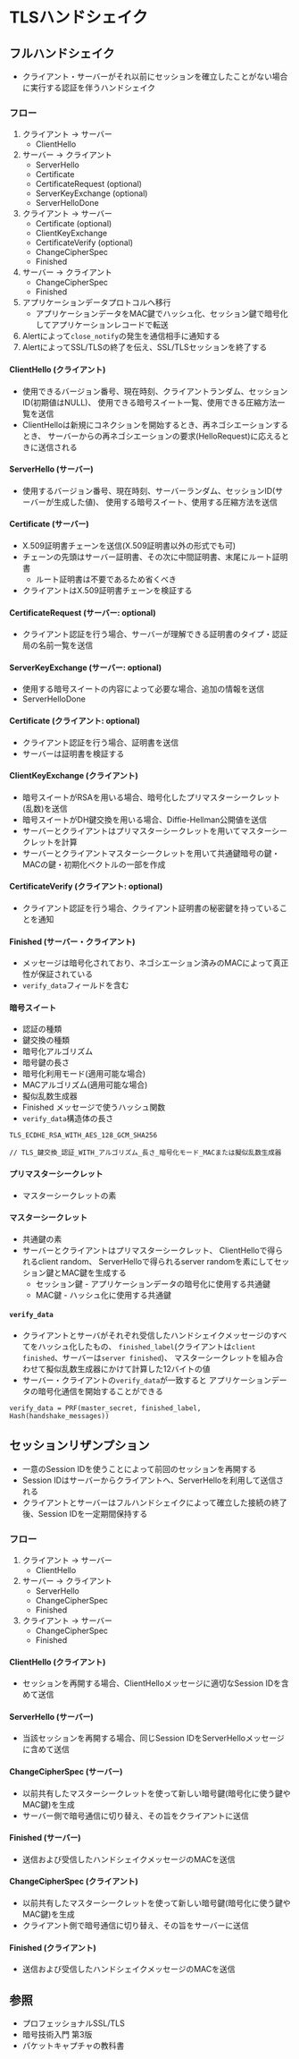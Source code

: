 # TLSハンドシェイク
## フルハンドシェイク
- クライアント・サーバーがそれ以前にセッションを確立したことがない場合に実行する認証を伴うハンドシェイク

### フロー
1. クライアント -> サーバー
    - ClientHello
2. サーバー -> クライアント
    - ServerHello
    - Certificate
    - CertificateRequest (optional)
    - ServerKeyExchange (optional)
    - ServerHelloDone
3. クライアント -> サーバー
    - Certificate (optional)
    - ClientKeyExchange
    - CertificateVerify (optional)
    - ChangeCipherSpec
    - Finished
4. サーバー -> クライアント
    - ChangeCipherSpec
    - Finished
5. アプリケーションデータプロトコルへ移行
    - アプリケーションデータをMAC鍵でハッシュ化、セッション鍵で暗号化してアプリケーションレコードで転送
6. Alertによって`close_notify`の発生を通信相手に通知する
7. AlertによってSSL/TLSの終了を伝え、SSL/TLSセッションを終了する

#### ClientHello (クライアント)
- 使用できるバージョン番号、現在時刻、クライアントランダム、セッションID(初期値はNULL)、
  使用できる暗号スイート一覧、使用できる圧縮方法一覧を送信
- ClientHelloは新規にコネクションを開始するとき、再ネゴシエーションするとき、
  サーバーからの再ネゴシエーションの要求(HelloRequest)に応えるときに送信される

#### ServerHello (サーバー)
- 使用するバージョン番号、現在時刻、サーバーランダム、セッションID(サーバーが生成した値)、
  使用する暗号スイート、使用する圧縮方法を送信

#### Certificate (サーバー)
- X.509証明書チェーンを送信(X.509証明書以外の形式でも可)
- チェーンの先頭はサーバー証明書、その次に中間証明書、末尾にルート証明書
  - ルート証明書は不要であるため省くべき
- クライアントはX.509証明書チェーンを検証する

#### CertificateRequest (サーバー: optional)
- クライアント認証を行う場合、サーバーが理解できる証明書のタイプ・認証局の名前一覧を送信

#### ServerKeyExchange (サーバー: optional)
- 使用する暗号スイートの内容によって必要な場合、追加の情報を送信
- ServerHelloDone

#### Certificate (クライアント: optional)
- クライアント認証を行う場合、証明書を送信
- サーバーは証明書を検証する

#### ClientKeyExchange (クライアント)
- 暗号スイートがRSAを用いる場合、暗号化したプリマスターシークレット(乱数)を送信
- 暗号スイートがDH鍵交換を用いる場合、Diffie-Hellman公開値を送信
- サーバーとクライアントはプリマスターシークレットを用いてマスターシークレットを計算
- サーバーとクライアントマスターシークレットを用いて共通鍵暗号の鍵・MACの鍵・初期化ベクトルの一部を作成

#### CertificateVerify (クライアント: optional)
- クライアント認証を行う場合、クライアント証明書の秘密鍵を持っていることを通知

#### Finished (サーバー・クライアント)
- メッセージは暗号化されており、ネゴシエーション済みのMACによって真正性が保証されている
- `verify_data`フィールドを含む

#### 暗号スイート
- 認証の種類
- 鍵交換の種類
- 暗号化アルゴリズム
- 暗号鍵の長さ
- 暗号化利用モード(適用可能な場合)
- MACアルゴリズム(適用可能な場合)
- 擬似乱数生成器
- Finished メッセージで使うハッシュ関数
- `verify_data`構造体の長さ

```
TLS_ECDHE_RSA_WITH_AES_128_GCM_SHA256

// TLS_鍵交換_認証_WITH_アルゴリズム_長さ_暗号化モード_MACまたは擬似乱数生成器
```

#### プリマスターシークレット
- マスターシークレットの素

#### マスターシークレット
- 共通鍵の素
- サーバーとクライアントはプリマスターシークレット、
  ClientHelloで得られるclient random、
  ServerHelloで得られるserver randomを素にしてセッション鍵とMAC鍵を生成する
  - セッション鍵 - アプリケーションデータの暗号化に使用する共通鍵
  - MAC鍵 - ハッシュ化に使用する共通鍵

#### `verify_data`
- クライアントとサーバがそれぞれ受信したハンドシェイクメッセージのすべてをハッシュ化したもの、
  `finished_label`(クライアントは`client finished`、サーバーは`server finished`)、
  マスターシークレットを組み合わせて擬似乱数生成器にかけて計算した12バイトの値
- サーバー・クライアントの`verify_data`が一致すると
  アプリケーションデータの暗号化通信を開始することができる

```
verify_data = PRF(master_secret, finished_label, Hash(handshake_messages))
```


## セッションリザンプション
- 一意のSession IDを使うことによって前回のセッションを再開する
- Session IDはサーバーからクライアントへ、ServerHelloを利用して送信される
- クライアントとサーバーはフルハンドシェイクによって確立した接続の終了後、Session IDを一定期間保持する

### フロー
1. クライアント -> サーバー
    - ClientHello
2. サーバー -> クライアント
    - ServerHello
    - ChangeCipherSpec
    - Finished
3. クライアント -> サーバー
    - ChangeCipherSpec
    - Finished

#### ClientHello (クライアント)
- セッションを再開する場合、ClientHelloメッセージに適切なSession IDを含めて送信

#### ServerHello (サーバー)
- 当該セッションを再開する場合、同じSession IDをServerHelloメッセージに含めて送信

#### ChangeCipherSpec (サーバー)
- 以前共有したマスターシークレットを使って新しい暗号鍵(暗号化に使う鍵やMAC鍵)を生成
- サーバー側で暗号通信に切り替え、その旨をクライアントに送信

#### Finished (サーバー)
- 送信および受信したハンドシェイクメッセージのMACを送信

#### ChangeCipherSpec (クライアント)
- 以前共有したマスターシークレットを使って新しい暗号鍵(暗号化に使う鍵やMAC鍵)を生成
- クライアント側で暗号通信に切り替え、その旨をサーバーに送信

#### Finished (クライアント)
- 送信および受信したハンドシェイクメッセージのMACを送信

## 参照
- プロフェッショナルSSL/TLS
- 暗号技術入門 第3版
- パケットキャプチャの教科書
